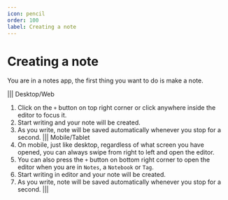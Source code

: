 ```yaml
---
icon: pencil
order: 100
label: Creating a note
---
```


# Creating a note
You are in a notes app, the first thing you want to do is make a note.

||| Desktop/Web
1. Click on the `+` button on top right corner or click anywhere inside the editor to focus it.
2. Start writing and your note will be created.
3. As you write, note will be saved automatically whenever you stop for a second.
||| Mobile/Tablet
1. On mobile, just like desktop, regardless of what screen you have opened, you can always swipe from right to left and open the editor.
2. You can also press the `+` button on bottom right corner to open the editor when you are in `Notes`, a `Notebook` or `Tag`.
3. Start writing in editor and your note will be created.
4. As you write, note will be saved automatically whenever you stop for a second.
|||